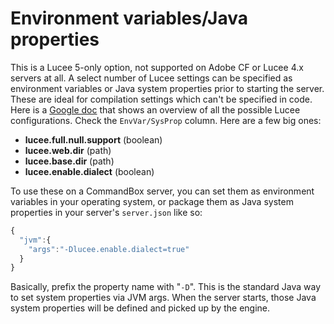 # Environment variables/Java properties
This is a Lucee 5-only option, not supported on Adobe CF or Lucee 4.x servers at all.  A select number of Lucee settings can be specified as environment variables or Java system properties prior to starting the server.  These are ideal for compilation settings which can't be specified in code.  Here is a [Google doc](https://docs.google.com/spreadsheets/d/10s-nn_FsoSD_RiLwjYZICacCoC386SjkEGT3pOfBJVU/edit?usp=sharing) that shows an overview of all the possible Lucee configurations.  Check the `EnvVar/SysProp` column.  Here are a few big ones:

* **lucee.full.null.support** (boolean)
* **lucee.web.dir** (path)
* **lucee.base.dir** (path)
* **lucee.enable.dialect** (boolean)

To use these on a CommandBox server, you can set them as environment variables in your operating system, or package them as Java system properties in your server's `server.json` like so:

```js
{
  "jvm":{
    "args":"-Dlucee.enable.dialect=true"
  }
}
```

Basically, prefix the property name with "`-D`".  This is the standard Java way to set system properties via JVM args.  When the server starts, those Java system properties will be defined and picked up by the engine.

